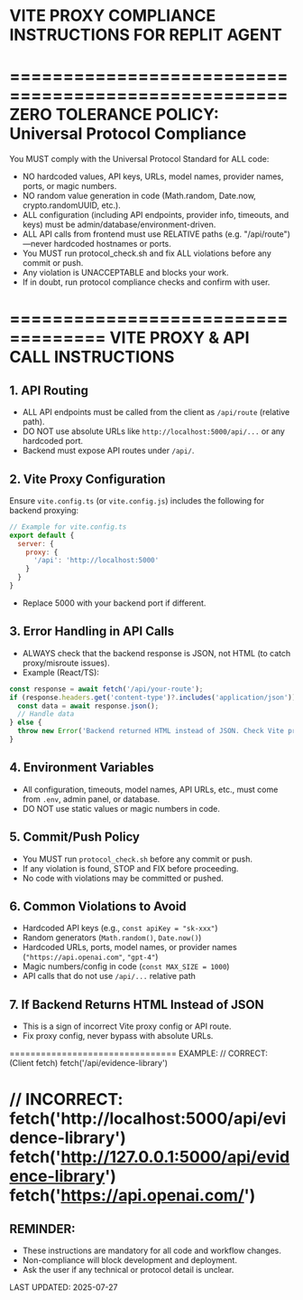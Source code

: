 # VITE PROXY COMPLIANCE INSTRUCTIONS FOR REPLIT AGENT

====================================================
ZERO TOLERANCE POLICY: Universal Protocol Compliance
====================================================

You MUST comply with the Universal Protocol Standard for ALL code:

- NO hardcoded values, API keys, URLs, model names, provider names, ports, or magic numbers.
- NO random value generation in code (Math.random, Date.now, crypto.randomUUID, etc.).
- ALL configuration (including API endpoints, provider info, timeouts, and keys) must be admin/database/environment-driven.
- ALL API calls from frontend must use RELATIVE paths (e.g. "/api/route")—never hardcoded hostnames or ports.
- You MUST run protocol_check.sh and fix ALL violations before any commit or push.
- Any violation is UNACCEPTABLE and blocks your work.
- If in doubt, run protocol compliance checks and confirm with user.

===================================
VITE PROXY & API CALL INSTRUCTIONS
===================================

## 1. API Routing
- ALL API endpoints must be called from the client as `/api/route` (relative path).
- DO NOT use absolute URLs like `http://localhost:5000/api/...` or any hardcoded port.
- Backend must expose API routes under `/api/`.

## 2. Vite Proxy Configuration
Ensure `vite.config.ts` (or `vite.config.js`) includes the following for backend proxying:

```js
// Example for vite.config.ts
export default {
  server: {
    proxy: {
      '/api': 'http://localhost:5000'
    }
  }
}
```
- Replace 5000 with your backend port if different.

## 3. Error Handling in API Calls
- ALWAYS check that the backend response is JSON, not HTML (to catch proxy/misroute issues).
- Example (React/TS):

```typescript
const response = await fetch('/api/your-route');
if (response.headers.get('content-type')?.includes('application/json')) {
  const data = await response.json();
  // Handle data
} else {
  throw new Error('Backend returned HTML instead of JSON. Check Vite proxy config.');
}
```

## 4. Environment Variables
- All configuration, timeouts, model names, API URLs, etc., must come from `.env`, admin panel, or database.
- DO NOT use static values or magic numbers in code.

## 5. Commit/Push Policy
- You MUST run `protocol_check.sh` before any commit or push.
- If any violation is found, STOP and FIX before proceeding.
- No code with violations may be committed or pushed.

## 6. Common Violations to Avoid
- Hardcoded API keys (e.g., `const apiKey = "sk-xxx"`)
- Random generators (`Math.random()`, `Date.now()`)
- Hardcoded URLs, ports, model names, or provider names (`"https://api.openai.com"`, `"gpt-4"`)
- Magic numbers/config in code (`const MAX_SIZE = 1000`)
- API calls that do not use `/api/...` relative path

## 7. If Backend Returns HTML Instead of JSON
- This is a sign of incorrect Vite proxy config or API route.
- Fix proxy config, never bypass with absolute URLs.

================================
EXAMPLE:
// CORRECT: (Client fetch)
fetch('/api/evidence-library')

// INCORRECT:
fetch('http://localhost:5000/api/evidence-library')
fetch('http://127.0.0.1:5000/api/evidence-library')
fetch('https://api.openai.com/')
================================

## REMINDER:
- These instructions are mandatory for all code and workflow changes.
- Non-compliance will block development and deployment.
- Ask the user if any technical or protocol detail is unclear.

LAST UPDATED: 2025-07-27